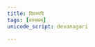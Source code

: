 ```yaml
---  
title: दिवस्परि  
tags: [वात्सप्रम्]
unicode_script: devanagari  

---  
```


<div class="js_include" url="/vedAH_Rk/shAkalam/saMhitA/vishvAsa-prastutiH/10/045_divaspari/"  newLevelForH1="2" includeTitle="false"> </div>  
